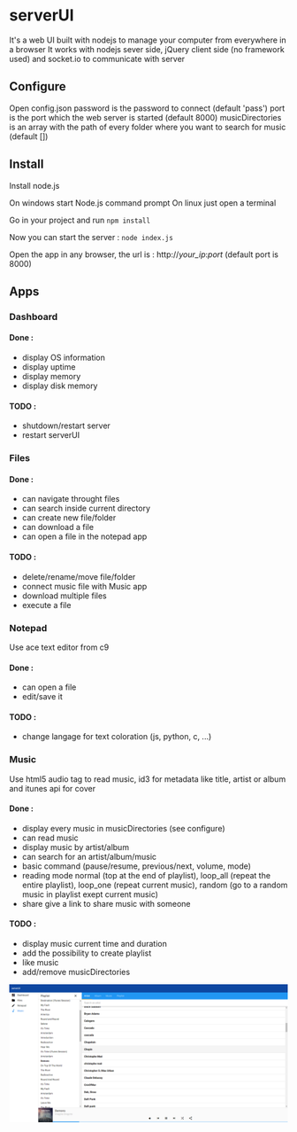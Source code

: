 # serverUI
It's a web UI built with nodejs to manage your computer from everywhere in a browser
It works with nodejs sever side, jQuery client side (no framework used) and socket.io to communicate with server

## Configure
Open config.json
password is the password to connect (default 'pass')
port is the port which the web server is started (default 8000)
musicDirectories is an array with the path of every folder where you want to search for music (default [])

## Install
Install node.js

On windows start Node.js command prompt
On linux just open a terminal

Go in your project and run `npm install`

Now you can start the server : `node index.js`

Open the app in any browser, the url is : http://*your_ip*:*port* (default port is 8000)

## Apps

### Dashboard
#### Done :
 * display OS information
 * display uptime
 * display memory
 * display disk memory

#### TODO :
 * shutdown/restart server
 * restart serverUI

### Files
#### Done :
 * can navigate throught files
 * can search inside current directory
 * can create new file/folder
 * can download a file
 * can open a file in the notepad app

#### TODO :
 * delete/rename/move file/folder
 * connect music file with Music app
 * download multiple files
 * execute a file

### Notepad
Use ace text editor from c9
#### Done :
 * can open a file
 * edit/save it

#### TODO :
 * change langage for text coloration (js, python, c, ...)

### Music
Use html5 audio tag to read music, id3 for metadata like title, artist or album and itunes api for cover
#### Done :
 * display every music in musicDirectories (see configure)
 * can read music
 * display music by artist/album
 * can search for an artist/album/music
 * basic command (pause/resume, previous/next, volume, mode)
 * reading mode normal (top at the end of playlist), loop_all (repeat the entire playlist), loop_one (repeat current music), random (go to a random music in playlist exept current music)
 * share give a link to share music with someone

#### TODO :
 * display music current time and duration
 * add the possibility to create playlist
 * like music
 * add/remove musicDirectories

 ![alt tag](https://raw.githubusercontent.com/FrancoisMentec/serverUI/master/capture/Music-0.png)
